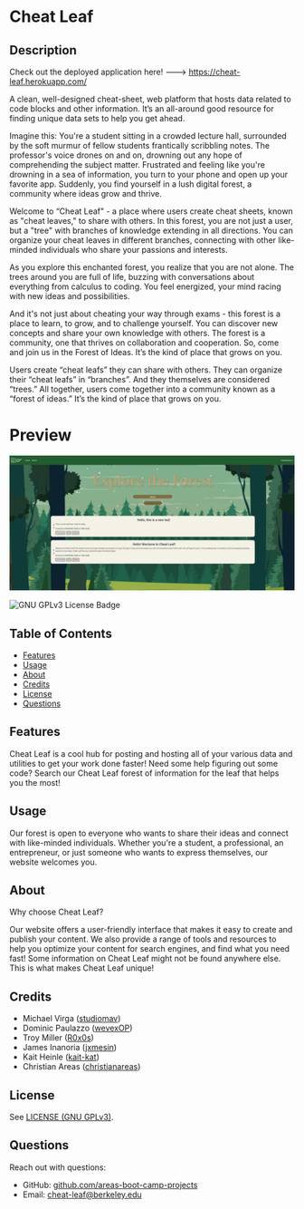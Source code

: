 # Cheat Leaf
## Description

Check out the deployed application here! ---> https://cheat-leaf.herokuapp.com/

A clean, well-designed cheat-sheet, web platform that hosts data related to code blocks and other information. It’s an all-around good resource for finding unique data sets to help you get ahead.

Imagine this: You're a student sitting in a crowded lecture hall, surrounded by the soft murmur of fellow students frantically scribbling notes. The professor's voice drones on and on, drowning out any hope of comprehending the subject matter. Frustrated and feeling like you're drowning in a sea of information, you turn to your phone and open up your favorite app. Suddenly, you find yourself in a lush digital forest, a community where ideas grow and thrive.

Welcome to “Cheat Leaf" - a place where users create cheat sheets, known as "cheat leaves," to share with others. In this forest, you are not just a user, but a "tree" with branches of knowledge extending in all directions. You can organize your cheat leaves in different branches, connecting with other like-minded individuals who share your passions and interests.

As you explore this enchanted forest, you realize that you are not alone. The trees around you are full of life, buzzing with conversations about everything from calculus to coding. You feel energized, your mind racing with new ideas and possibilities.

And it's not just about cheating your way through exams - this forest is a place to learn, to grow, and to challenge yourself. You can discover new concepts and share your own knowledge with others. The forest is a community, one that thrives on collaboration and cooperation.
So, come and join us in the Forest of Ideas. It’s the kind of place that grows on you. 

Users create “cheat leafs” they can share with others. They can organize their “cheat leafs” in “branches”. And they themselves are considered “trees.” All together, users come together into a community known as a “forest of ideas.” It’s the kind of place that grows on you.

# Preview

![Front Page of Website](./images/cheat-leaf-home.png)

![GNU GPLv3 License Badge](https://img.shields.io/github/license/areas-boot-camp-projects/cheat-leaf)


## Table of Contents
- [Features](#features)
- [Usage](#usage)
- [About](#about)
- [Credits](#credits)
- [License](#license)
- [Questions](#questions)


## Features

Cheat Leaf is a cool hub for posting and hosting all of your various data and utilities to get your work done faster! Need some help figuring out some code? Search our Cheat Leaf forest of information for the leaf that helps you the most!

## Usage

Our forest is open to everyone who wants to share their ideas and connect with like-minded individuals. Whether you're a student, a professional, an entrepreneur, or just someone who wants to express themselves, our website welcomes you.


## About

Why choose Cheat Leaf?

Our website offers a user-friendly interface that makes it easy to create and publish your content. We also provide a range of tools and resources to help you optimize your content for search engines, and find what you need fast! Some information on Cheat Leaf might not be found anywhere else. This is what makes Cheat Leaf unique!


## Credits
- Michael Virga ([studiomav](https://github.com/studiomav))
- Dominic Paulazzo ([wevexOP](https://github.com/wevexOP))
- Troy Miller ([R0x0s](https://github.com/R0x0s))
- James Inanoria ([jxmesin](https://github.com/jxmesin))
- Kait Heinle ([kait-kat](https://github.com/kait-kat))
- Christian Areas ([christianareas](https://github.com/christianareas))


## License
See [LICENSE (GNU GPLv3)](./LICENSE).


## Questions
Reach out with questions:

- GitHub: [github.com/areas-boot-camp-projects](https://github.com/areas-boot-camp-projects)
- Email: [cheat-leaf@berkeley.edu](#)
